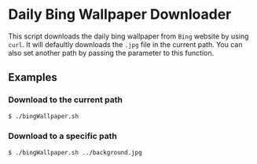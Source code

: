# Daily Bing Wallpaper Downloader

This script downloads the daily bing wallpaper from `Bing` website by using `curl`. It will defaultly downloads the `.jpg` file in the current path. You can also set another path by passing the parameter to this function.

## Examples

### Download to the current path

```bash
$ ./bingWallpaper.sh
```

### Download to a specific path

```bash
$ ./bingWallpaper.sh ../background.jpg
```
